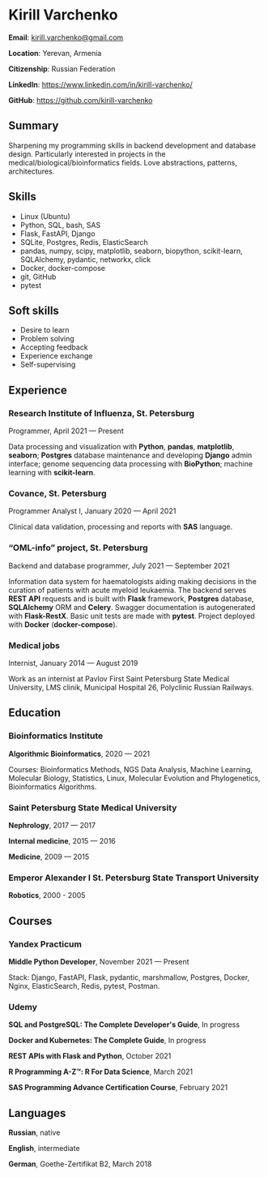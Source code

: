 # Kirill Varchenko

**Email**: kirill.varchenko@gmail.com

**Location**: Yerevan, Armenia

**Citizenship**: Russian Federation

**LinkedIn**: https://www.linkedin.com/in/kirill-varchenko/

**GitHub**: https://github.com/kirill-varchenko

## Summary

Sharpening my programming skills in backend development and database design. Particularly interested in projects in the medical/biological/bioinformatics fields. Love abstractions, patterns, architectures.

## Skills

- Linux (Ubuntu)
- Python, SQL, bash, SAS
- Flask, FastAPI, Django
- SQLite, Postgres, Redis, ElasticSearch
- pandas, numpy, scipy, matplotlib, seaborn, biopython, scikit-learn, SQLAlchemy, pydantic, networkx, click
- Docker, docker-compose
- git, GitHub
- pytest

## Soft skills

- Desire to learn
- Problem solving
- Accepting feedback
- Experience exchange
- Self-supervising

## Experience

### Research Institute of Influenza, St. Petersburg

Programmer, April 2021 — Present

Data processing and visualization with **Python**, **pandas**, **matplotlib**, **seaborn**; **Postgres** database maintenance and developing **Django** admin interface; genome sequencing data processing with **BioPython**; machine learning with **scikit-learn**.

### Covance, St. Petersburg

Programmer Analyst I, January 2020 — April 2021

Clinical data validation, processing and reports with **SAS** language.

### “OML-info” project, St. Petersburg

Backend and database programmer, July 2021 — September 2021

Information data system for haematologists aiding making decisions in the curation of patients with acute myeloid leukaemia. The backend serves **REST API** requests and is built with **Flask** framework, **Postgres** database, **SQLAlchemy** ORM and **Celery**. Swagger documentation is autogenerated with **Flask-RestX**. Basic unit tests are made with **pytest**. Project deployed with **Docker** (**docker-compose**).

### Medical jobs

Internist, January 2014 — August 2019

Work as an internist at Pavlov First Saint Petersburg State Medical University, LMS clinik, Municipal Hospital 26, Polyclinic Russian Railways.

## Education

### Bioinformatics Institute

**Algorithmic Bioinformatics**, 2020 — 2021

Courses: Bioinformatics Methods, NGS Data Analysis, Machine Learning, Molecular Biology, Statistics, Linux, Molecular Evolution and Phylogenetics, Bioinformatics Algorithms.

### Saint Petersburg State Medical University

**Nephrology**, 2017 — 2017

**Internal medicine**, 2015 — 2016

**Medicine**, 2009 — 2015

### Emperor Alexander I St. Petersburg State Transport University

**Robotics**, 2000 - 2005

## Courses

### Yandex Practicum

**Middle Python Developer**, November 2021 — Present

Stack: Django, FastAPI, Flask, pydantic, marshmallow, Postgres, Docker, Nginx, ElasticSearch, Redis, pytest, Postman.

### Udemy

**SQL and PostgreSQL: The Complete Developer's Guide**, In progress

**Docker and Kubernetes: The Complete Guide**, In progress

**REST APIs with Flask and Python**, October 2021

**R Programming A-Z™: R For Data Science**, March 2021

**SAS Programming Advance Certification Course**, February 2021

## Languages

**Russian**, native

**English**, intermediate

**German**, Goethe-Zertifikat B2, March 2018
